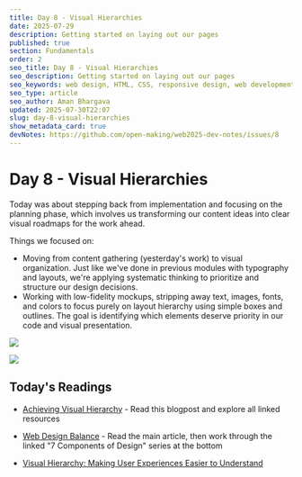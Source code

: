 ```yaml
---
title: Day 8 - Visual Hierarchies
date: 2025-07-29
description: Getting started on laying out our pages
published: true
section: Fundamentals
order: 2
seo_title: Day 8 - Visual Hierarchies
seo_description: Getting started on laying out our pages
seo_keywords: web design, HTML, CSS, responsive design, web development course, portfolio website
seo_type: article
seo_author: Aman Bhargava
updated: 2025-07-30T22:07
slug: day-8-visual-hierarchies
show_metadata_card: true
devNotes: https://github.com/open-making/web2025-dev-notes/issues/8
---
```

# Day 8 - Visual Hierarchies

Today was about stepping back from implementation and focusing on the planning phase, which involves us transforming our content ideas into clear visual roadmaps for the work ahead.

Things we focused on:

- Moving from content gathering (yesterday's work) to visual organization. Just like we've done in previous modules with typography and layouts, we're applying systematic thinking to prioritize and structure our design decisions.
- Working with low-fidelity mockups, stripping away text, images, fonts, and colors to focus purely on layout hierarchy using simple boxes and outlines. The goal is identifying which elements deserve priority in our code and visual presentation.


![](IMG-20250730220731875.png)


![](IMG-20250730220731916.png)

## Today's Readings


- [Achieving Visual Hierarchy](https://www.hackdesign.org/lessons/19-achieving-visual-hierarchy/) - Read this blogpost and explore all linked resources

- [Web Design Balance](https://vanseodesign.com/web-design/web-design-balance/) - Read the main article, then work through the linked "7 Components of Design" series at the bottom
- [Visual Hierarchy: Making User Experiences Easier to Understand](https://www.uxmatters.com/mt/archives/2024/02/visual-hierarchy-making-user-experiences-easier-to-understand.php)
